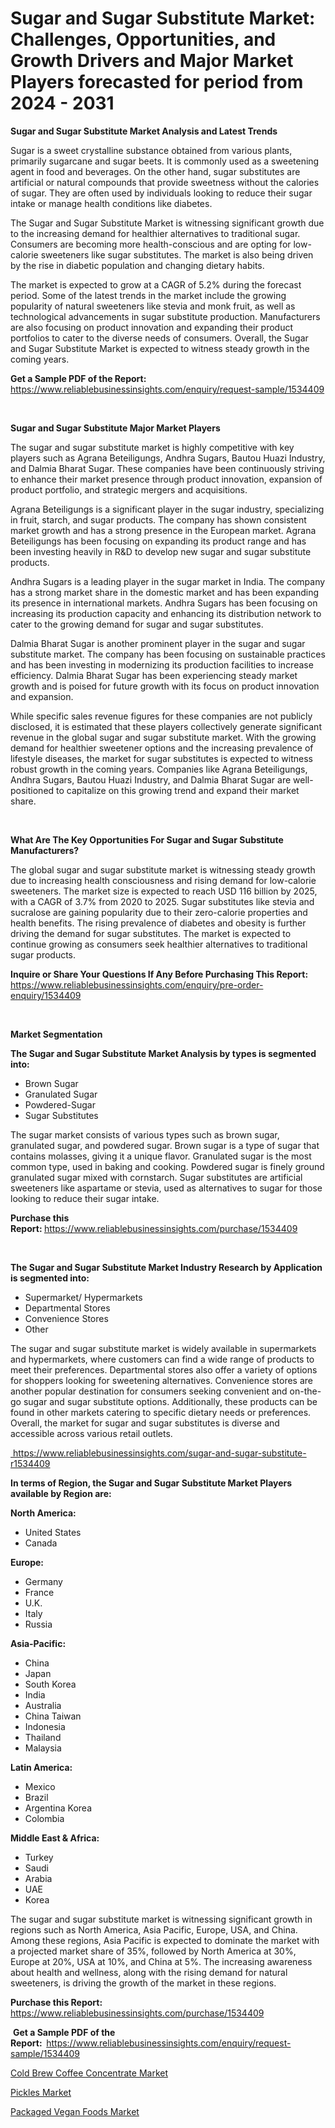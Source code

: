 <p><h1>Sugar and Sugar Substitute Market: Challenges, Opportunities, and Growth Drivers and Major Market Players forecasted for period from 2024 - 2031</h1></p><p><strong>Sugar and Sugar Substitute Market Analysis and Latest Trends</strong></p>
<p><p>Sugar is a sweet crystalline substance obtained from various plants, primarily sugarcane and sugar beets. It is commonly used as a sweetening agent in food and beverages. On the other hand, sugar substitutes are artificial or natural compounds that provide sweetness without the calories of sugar. They are often used by individuals looking to reduce their sugar intake or manage health conditions like diabetes.</p><p>The Sugar and Sugar Substitute Market is witnessing significant growth due to the increasing demand for healthier alternatives to traditional sugar. Consumers are becoming more health-conscious and are opting for low-calorie sweeteners like sugar substitutes. The market is also being driven by the rise in diabetic population and changing dietary habits. </p><p>The market is expected to grow at a CAGR of 5.2% during the forecast period. Some of the latest trends in the market include the growing popularity of natural sweeteners like stevia and monk fruit, as well as technological advancements in sugar substitute production. Manufacturers are also focusing on product innovation and expanding their product portfolios to cater to the diverse needs of consumers. Overall, the Sugar and Sugar Substitute Market is expected to witness steady growth in the coming years.</p></p>
<p><strong>Get a Sample PDF of the Report:&nbsp;</strong> <a href="https://www.reliablebusinessinsights.com/enquiry/request-sample/1534409">https://www.reliablebusinessinsights.com/enquiry/request-sample/1534409</a></p>
<p>&nbsp;</p>
<p><strong>Sugar and Sugar Substitute Major Market Players</strong></p>
<p><p>The sugar and sugar substitute market is highly competitive with key players such as Agrana Beteiligungs, Andhra Sugars, Bautou Huazi Industry, and Dalmia Bharat Sugar. These companies have been continuously striving to enhance their market presence through product innovation, expansion of product portfolio, and strategic mergers and acquisitions.</p><p>Agrana Beteiligungs is a significant player in the sugar industry, specializing in fruit, starch, and sugar products. The company has shown consistent market growth and has a strong presence in the European market. Agrana Beteiligungs has been focusing on expanding its product range and has been investing heavily in R&D to develop new sugar and sugar substitute products.</p><p>Andhra Sugars is a leading player in the sugar market in India. The company has a strong market share in the domestic market and has been expanding its presence in international markets. Andhra Sugars has been focusing on increasing its production capacity and enhancing its distribution network to cater to the growing demand for sugar and sugar substitutes.</p><p>Dalmia Bharat Sugar is another prominent player in the sugar and sugar substitute market. The company has been focusing on sustainable practices and has been investing in modernizing its production facilities to increase efficiency. Dalmia Bharat Sugar has been experiencing steady market growth and is poised for future growth with its focus on product innovation and expansion.</p><p>While specific sales revenue figures for these companies are not publicly disclosed, it is estimated that these players collectively generate significant revenue in the global sugar and sugar substitute market. With the growing demand for healthier sweetener options and the increasing prevalence of lifestyle diseases, the market for sugar substitutes is expected to witness robust growth in the coming years. Companies like Agrana Beteiligungs, Andhra Sugars, Bautou Huazi Industry, and Dalmia Bharat Sugar are well-positioned to capitalize on this growing trend and expand their market share.</p></p>
<p>&nbsp;</p>
<p><strong>What Are The Key Opportunities For Sugar and Sugar Substitute Manufacturers?</strong></p>
<p><p>The global sugar and sugar substitute market is witnessing steady growth due to increasing health consciousness and rising demand for low-calorie sweeteners. The market size is expected to reach USD 116 billion by 2025, with a CAGR of 3.7% from 2020 to 2025. Sugar substitutes like stevia and sucralose are gaining popularity due to their zero-calorie properties and health benefits. The rising prevalence of diabetes and obesity is further driving the demand for sugar substitutes. The market is expected to continue growing as consumers seek healthier alternatives to traditional sugar products.</p></p>
<p><strong>Inquire or Share Your Questions If Any Before Purchasing This Report:</strong> <a href="https://www.reliablebusinessinsights.com/enquiry/pre-order-enquiry/1534409">https://www.reliablebusinessinsights.com/enquiry/pre-order-enquiry/1534409</a></p>
<p>&nbsp;</p>
<p><strong>Market Segmentation</strong></p>
<p><strong>The Sugar and Sugar Substitute Market Analysis by types is segmented into:</strong></p>
<p><ul><li>Brown Sugar</li><li>Granulated Sugar</li><li>Powdered-Sugar</li><li>Sugar Substitutes</li></ul></p>
<p><p>The sugar market consists of various types such as brown sugar, granulated sugar, and powdered sugar. Brown sugar is a type of sugar that contains molasses, giving it a unique flavor. Granulated sugar is the most common type, used in baking and cooking. Powdered sugar is finely ground granulated sugar mixed with cornstarch. Sugar substitutes are artificial sweeteners like aspartame or stevia, used as alternatives to sugar for those looking to reduce their sugar intake.</p></p>
<p><strong>Purchase this Report:&nbsp;</strong><a href="https://www.reliablebusinessinsights.com/purchase/1534409">https://www.reliablebusinessinsights.com/purchase/1534409</a></p>
<p>&nbsp;</p>
<p><strong>The Sugar and Sugar Substitute Market Industry Research by Application is segmented into:</strong></p>
<p><ul><li>Supermarket/ Hypermarkets</li><li>Departmental Stores</li><li>Convenience Stores</li><li>Other</li></ul></p>
<p><p>The sugar and sugar substitute market is widely available in supermarkets and hypermarkets, where customers can find a wide range of products to meet their preferences. Departmental stores also offer a variety of options for shoppers looking for sweetening alternatives. Convenience stores are another popular destination for consumers seeking convenient and on-the-go sugar and sugar substitute options. Additionally, these products can be found in other markets catering to specific dietary needs or preferences. Overall, the market for sugar and sugar substitutes is diverse and accessible across various retail outlets.</p></p>
<p><a href="https://www.reliablebusinessinsights.com/sugar-and-sugar-substitute-r1534409">&nbsp;https://www.reliablebusinessinsights.com/sugar-and-sugar-substitute-r1534409</a></p>
<p><strong>In terms of Region, the Sugar and Sugar Substitute Market Players available by Region are:</strong></p>
<p>
    <p> <strong> North America: </strong>
        <ul>
            <li>United States</li>
            <li>Canada</li>
        </ul>
        </p> 
    <p> <strong> Europe: </strong>
        <ul>
            <li>Germany</li>
            <li>France</li>
            <li>U.K.</li>
            <li>Italy</li>
            <li>Russia</li>
        </ul>
        </p> 
    <p> <strong> Asia-Pacific: </strong>
        <ul>
            <li>China</li>
            <li>Japan</li>
            <li>South Korea</li>
            <li>India</li>
            <li>Australia</li>
            <li>China Taiwan</li>
            <li>Indonesia</li>
            <li>Thailand</li>
            <li>Malaysia</li>
        </ul>
        </p> 
    <p> <strong> Latin America: </strong>
        <ul>
            <li>Mexico</li>
            <li>Brazil</li>
            <li>Argentina Korea</li>
            <li>Colombia</li>
        </ul>
        </p> 
    <p> <strong> Middle East & Africa: </strong>
        <ul>
            <li>Turkey</li>
            <li>Saudi</li>
            <li>Arabia</li>
            <li>UAE</li>
            <li>Korea</li>
        </ul>
    </p>
    </p>
<p><p>The sugar and sugar substitute market is witnessing significant growth in regions such as North America, Asia Pacific, Europe, USA, and China. Among these regions, Asia Pacific is expected to dominate the market with a projected market share of 35%, followed by North America at 30%, Europe at 20%, USA at 10%, and China at 5%. The increasing awareness about health and wellness, along with the rising demand for natural sweeteners, is driving the growth of the market in these regions.</p></p>
<p><strong>Purchase this Report: </strong><a href="https://www.reliablebusinessinsights.com/purchase/1534409">https://www.reliablebusinessinsights.com/purchase/1534409</a></p>
<p>&nbsp;<strong>Get a Sample PDF of the Report:&nbsp;&nbsp;</strong><a href="https://www.reliablebusinessinsights.com/enquiry/request-sample/1534409">https://www.reliablebusinessinsights.com/enquiry/request-sample/1534409</a></p>
<p><strong></strong></p>
<p><p><a href="https://github.com/gulaimolin/Market-Research-Report-List-5/blob/main/cold-brew-coffee-concentrate-market.md">Cold Brew Coffee Concentrate Market</a></p><p><a href="https://github.com/RoccoManning/Market-Research-Report-List-6/blob/main/pickles-market.md">Pickles Market</a></p><p><a href="https://github.com/ranaacryptoaddmin/Market-Research-Report-List-1/blob/main/packaged-vegan-foods-market.md">Packaged Vegan Foods Market</a></p></p>